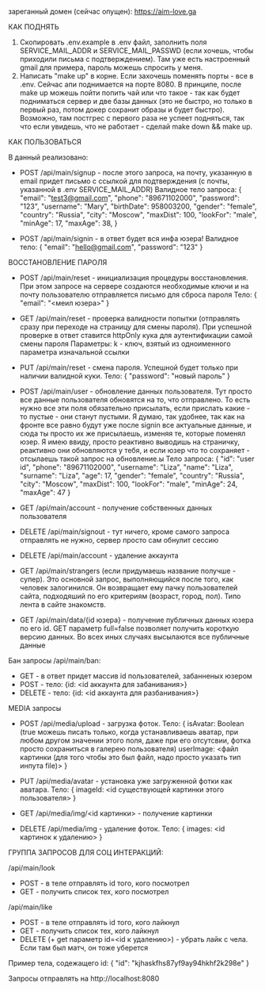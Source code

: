 зареганный домен (сейчас опущен):
https://aim-love.ga

КАК ПОДНЯТЬ

1. Скопировать .env.example в .env файл, заполнить поля SERVICE_MAIL_ADDR и SERVICE_MAIL_PASSWD (если хочешь, чтобы приходили письма с подтверждением). Там уже есть настроенный gmail для примера, пароль можешь спросить у меня.
2. Написать "make up" в корне. Если захочешь поменять порты - все в .env. Сейчас апи поднимается на порте 8080. В принципе, после make up можешь пойти попить чай или что такое - так как будет подниматься сервер и две базы данных (это не быстро, но только в первый раз, потом докер сохранит образы и будет быстро). Возможно, там постгрес с первого раза не успеет подняться, так что если увидешь, что не работает - сделай make down && make up.


КАК ПОЛЬЗОВАТЬСЯ

В данный реализовано:

- POST /api/main/signup - после этого запроса, на почту, указанную в email придет письмо с ссылкой для подтверждения (с почты, указанной в .env SERVICE_MAIL_ADDR)
Валидное тело запроса:
{
	"email": "test3@gmail.com",
	"phone": "89671102000",
	"password": "123",
	"username": "Mary",
	"birthDate": 958003200,
	"gender": "female",
	"country": "Russia",
	"city": "Moscow",
	"maxDist": 100,
	"lookFor": "male",
	"minAge": 17,
	"maxAge": 38,
}

- POST /api/main/signin - в ответ будет вся инфа юзера!
Валидное тело:
{
	"email": "hello@gmail.com",
	"password": "123"
}


ВОССТАНОВЛЕНИЕ ПАРОЛЯ
- POST /api/main/reset - инициализация процедуры восстановления. При этом запросе на сервере создаются необходимые ключи и на почту пользователю отправляется письмо для сброса пароля
Тело:
{
    "email": "<меил юзера>"
}

- GET /api/main/reset - проверка валидности попытки (отправлять сразу при переходе на страницу для смены пароля). При успешной проверке в ответ ставится httpOnly кука для аутентификации самой смены пароля
Параметры: k - ключ, взятый из одноименного параметра изначальной ссылки

- PUT /api/main/reset - смена пароля. Успешной будет только при наличии валидной куки.
Тело:
{
    "password": "новый пароль"
}



- POST /api/main/user - обновление данных пользователя. Тут просто все данные пользователя обновятся на то, что отправлено. То есть нужно все эти поля обязательно присылать, если прислать какие - то пустые - они станут пустыми. Я думаю, так удобнее, так как на фронте все равно будут уже после signin все актуальные данные, и сюда ты просто их же присылаешь, изменяя те, которые поменял юзер. Я имею ввиду, просто реактивно выводишь на страничку, реактивно они обновляются у тебя, и если юзер что то сохраняет - отсылаешь такой запрос на обновление.ы 
Тело запроса:
{
	"id": "user id",
	"phone": "89671102000",
	"username": "Liza",
	"name": "Liza",
	"surname": "Liza",
	"age": 17,
	"gender": "female",
	"country": "Russia",
	"city": "Moscow",
	"maxDist": 100,
	"lookFor": "male",
	"minAge": 24,
	"maxAge": 47
}

- GET /api/main/account - получение собственных данных пользователя

- DELETE /api/main/signout - тут ничего, кроме самого запроса отправлять не нужно, сервер просто сам обнулит сессию

- DELETE /api/main/account - удаление аккаунта

- GET /api/main/strangers (если придумаешь название получше - супер). Это основной запрос, выполняющийся после того, как человек залогинился. Он возвращает ему пачку пользователей сайта, подходяший по его критериям (возраст, город, пол). Типо лента в сайте знакомств.

- GET /api/main/data/{id юзера} - получение публичных данных юзера по его id. GET параметр full=false позволяет получить короткую версию данных. Во всех иных случаях высылаются все публичные данные


Бан запросы /api/main/ban:
- GET - в ответ придет массив id пользователей, забанненых юзером
- POST - тело: {id: <id аккаунта для забанивания>}
- DELETE - тело: {id: <id аккаунта для разбанивания>}


MEDIA запросы

- POST /api/media/upload - загрузка фоток. Тело:
{
    isAvatar: Boolean (true можешь писать только, когда устанавливаешь аватар, при любом другом значении этого поля, даже при его отсутсвии, фотка просто сохраниться в галерею пользователя)
    userImage: <файл картинки (для того чтобы это был файл, надо просто указать тип инпута file)>
}

- PUT /api/media/avatar - установка уже загруженной фотки как аватара. Тело:
{
    imageId: <id существующей картинки этого пользователя>
}

- GET /api/media/img/<id картинки> - получение картинки

- DELETE /api/media/img - удаление фоток. Тело:
{
    images: <id картинок к удалению>
}


ГРУППА ЗАПРОСОВ ДЛЯ СОЦ ИНТЕРАКЦИЙ:

/api/main/look
- POST - в теле отправлять id того, кого посмотрел
- GET - получить список тех, кого посмотрел

/api/main/like
- POST - в теле отправлять id того, кого лайкнул
- GET - получить список тех, кого лайкнул
- DELETE (+ get параметр id=<id к удалению>) - убрать лайк с чела. Если там был матч, он тоже уберется


Пример тела, содежащего id:
{
	"id": "kjhaskfhs87yf9ay94hkhf2k298e"
}



Запросы отправлять на http://localhost:8080